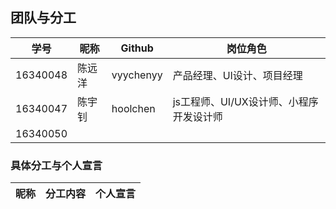 ## 团队与分工
|学号|昵称|Github|岗位角色|
|-|-|-|-|
|16340048|陈远洋|vyychenyy|产品经理、UI设计、项目经理|
|16340047|陈宇钊|hoolchen|js工程师、UI/UX设计师、小程序开发设计师|
|16340050||||

### 具体分工与个人宣言
|昵称|分工内容|个人宣言|
|-|-|-|
